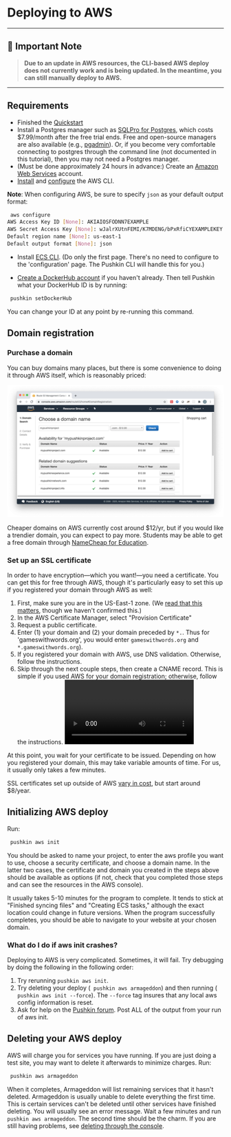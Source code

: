 # Deploying to AWS

---

## 🚨 Important Note
> **Due to an update in AWS resources, the CLI-based AWS deploy does not currently work and is being updated. In the meantime, you can still manually deploy to AWS.**

---
## Requirements

* Finished the [Quickstart](https://languagelearninglab.gitbook.io/pushkin/getting-started/quickstart)
* Install a Postgres manager such as [SQLPro for Postgres](https://macpostgresclient.com/), which costs $7.99/month after the free trial ends. Free and open-source managers are also available \(e.g., [pgadmin](https://www.pgadmin.org/download/)). Or, if you become very comfortable connecting to postgres through the command line \(not documented in this tutorial\), then you may not need a Postgres manager.
* \(Must be done approximately 24 hours in advance:\) Create an [Amazon Web Services](https://aws.amazon.com/free/?sc_channel=PS&sc_campaign=acquisition_US&sc_publisher=google&sc_medium=cloud_computing_b&sc_content=aws_url_e_control_q32016&sc_detail=amazon.%20web%20services&sc_category=cloud_computing&sc_segment=188908164670&sc_matchtype=e&sc_country=US&s_kwcid=AL!4422!3!188908164670!e!!g!!amazon.%20web%20services&ef_id=WUGhAAAAAHs2P1qP:20171016145411:s.) account.
* [Install](https://docs.aws.amazon.com/cli/latest/userguide/install-cliv2.html) and [configure](https://docs.aws.amazon.com/cli/latest/userguide/cli-chap-configure.html) the AWS CLI.

**Note**: When configuring AWS, be sure to specify `json` as your default output format:

```bash
 aws configure
AWS Access Key ID [None]: AKIAIOSFODNN7EXAMPLE
AWS Secret Access Key [None]: wJalrXUtnFEMI/K7MDENG/bPxRfiCYEXAMPLEKEY
Default region name [None]: us-east-1
Default output format [None]: json
```

* Install [ECS CLI](https://docs.aws.amazon.com/AmazonECS/latest/developerguide/ECS_CLI_installation.html). \(Do only the first page. There's no need to configure to the 'configuration' page. The Pushkin CLI will handle this for you.)

<!---
**Note**: In configuring the ECS CLI, you'll need the AWS profile name you are using, as well as the related Access Key ID and Secret Access Key. If you can't remember the name of your profile, you can get a list of active profiles on your computer using:

```bash
 aws configure list-profiles
```

To see the Access Key ID and Secret Access Key for a given profile, run the following, where `[profile]` is replaced with the name of the profile you want to use:

```bash
 get configure get aws_access_key_id --profile [profile]
 get configure get aws_secret_access_key --profile [profile]
```
--->

* [Create a DockerHub account]([https://id.docker.com](https://id.docker.com)) if you haven't already. Then tell Pushkin what your DockerHub ID is by running:

```bash
 pushkin setDockerHub
```

You can change your ID at any point by re-running this command.

## Domain registration

### Purchase a domain

You can buy domains many places, but there is some convenience to doing it through AWS itself, which is reasonably priced:

![](../assets/DomainPurchase.png)

Cheaper domains on AWS currently cost around $12/yr, but if you would like a trendier domain, you can expect to pay more. Students may be able to get a free domain through [NameCheap for Education](https://nc.me/).

### Set up an SSL certificate

In order to have encryption&mdash;which you want!&mdash;you need a certificate. You can get this for free through AWS, though it's particularly easy to set this up if you registered your domain through AWS as well:

1. First, make sure you are in the US-East-1 zone. \(We [read that this matters](https://medium.com/dailyjs/a-guide-to-deploying-your-react-app-with-aws-s3-including-https-a-custom-domain-a-cdn-and-58245251f081), though we haven't confirmed this.\)
2. In the AWS Certificate Manager, select "Provision Certificate"
3. Request a public certificate.
4. Enter (1) your domain and (2) your domain preceded by `*.`. Thus for 'gameswithwords.org', you would enter `gameswithwords.org` and `*.gameswithwords.org`\).
5. If you registered your domain with AWS, use DNS validation. Otherwise, follow the instructions.
6. Skip through the next couple steps, then create a CNAME record. This is simple if you used AWS for your domain registration; otherwise, follow the instructions. ![](../..../../assets/SSL.mov)

At this point, you wait for your certificate to be issued. Depending on how you registered your domain, this may take variable amounts of time. For us, it usually only takes a few minutes.

SSL certificates set up outside of AWS [vary in cost](https://qr.ae/pNsljr), but start around $8/year.

## Initializing AWS deploy

Run:

```bash
 pushkin aws init
```

You should be asked to name your project, to enter the aws profile you want to use, choose a security certificate, and choose a domain name. In the latter two cases, the certificate and domain you created in the steps above should be available as options (if not, check that you completed those steps and can see the resources in the AWS console).

It usually takes 5-10 minutes for the program to complete. It tends to stick at "Finished syncing files" and "Creating ECS tasks," although the exact location could change in future versions. When the program successfully completes, you should be able to navigate to your website at your chosen domain.

### What do I do if aws init crashes?

Deploying to AWS is very complicated. Sometimes, it will fail. Try debugging by doing the following in the following order:

1. Try rerunning `pushkin aws init`.
2. Try deleting your deploy (` pushkin aws armageddon`) and then running (` pushkin aws init --force`). The `--force` tag insures that any local aws config information is reset.
3. Ask for help on the [Pushkin forum](https://github.com/pushkin-consortium/pushkin/discussions). Post ALL of the output from your run of aws init.

## Deleting your AWS deploy

AWS will charge you for services you have running. If you are just doing a test site, you may want to delete it afterwards to minimize charges. Run:

```bash
 pushkin aws armageddon
```

When it completes, Armageddon will list remaining services that it hasn't deleted. Armageddon is usually unable to delete everything the first time. This is certain services can't be deleted until other services have finished deleting. You will usually see an error message. Wait a few minutes and run `pushkin aws armageddon`. The second time should be the charm. If you are still having problems, see [deleting through the console](../advanced/deploying/awsDeletion.md#Console).
